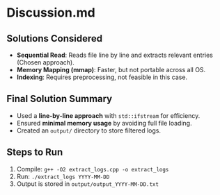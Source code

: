 # Discussion.md

## Solutions Considered
- **Sequential Read**: Reads file line by line and extracts relevant entries (Chosen approach).
- **Memory Mapping (mmap)**: Faster, but not portable across all OS.
- **Indexing**: Requires preprocessing, not feasible in this case.

## Final Solution Summary
- Used a **line-by-line approach** with `std::ifstream` for efficiency.
- Ensured **minimal memory usage** by avoiding full file loading.
- Created an `output/` directory to store filtered logs.

## Steps to Run
1. Compile: `g++ -O2 extract_logs.cpp -o extract_logs`
2. Run: `./extract_logs YYYY-MM-DD`
3. Output is stored in `output/output_YYYY-MM-DD.txt`
